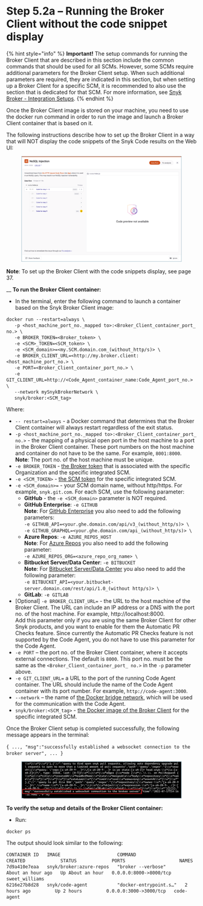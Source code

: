# Step 5.2a – Running the Broker Client without the code snippet display

{% hint style="info" %}
**Important!** The setup commands for running the Broker Client that are described in this section include the common commands that should be used for all SCMs. However, some SCMs require additional parameters for the Broker Client setup. When such additional parameters are required, they are indicated in this section, but when setting up a Broker Client for a specific SCM, it is recommended to also use the section that is dedicated for that SCM. For more information, see [Snyk Broker - Integration Setups](https://docs.snyk.io/features/snyk-broker/snyk-broker-set-up-examples).
{% endhint %}

Once the Broker Client image is stored on your machine, you need to use the docker run command in order to run the image and launch a Broker Client container that is based on it.

The following instructions describe how to set up the Broker Client in a way that will NOT display the code snippets of the Snyk Code results on the Web UI:

<figure><img src="../../../../../.gitbook/assets/Broker - Results - without code snippets (1) (1).png" alt=""><figcaption></figcaption></figure>

**Note**: To set up the Broker Client with the code snippets display, see page 37.

&#x20;__ **To run the Broker Client container:**

* In the terminal, enter the following command to launch a container based on the Snyk Broker Client image:

```
docker run --restart=always \
   -p <host_machine_port_no._mapped to>:<Broker_Client_container_port_ no.> \
   -e BROKER_TOKEN=<Broker_token> \
   -e <SCM>_TOKEN=<SCM_token> \
   -e <SCM_domain>=<my.SCM.domain.com_(without_http/s)> \  
   -e BROKER_CLIENT_URL=<http://my.broker.client:<host_machine_port_no.> \
   -e PORT=<Broker_Client_container_port_no.> \
   -e GIT_CLIENT_URL=http://<Code_Agent_container_name:Code_Agent_port_no.> \
   --network mySnykBrokerNetwork \
   snyk/broker:<SCM_tag>
```

Where:

* `-- restart=always` - a Docker command that determines that the Broker Client container will always restart regardless of the exit status.
* `-p <host_machine_port_no._mapped to>:<Broker_Client_container_port_ no.>` - the mapping of a physical open port in the host machine to a port in the Broker Client container. These port numbers on the host machine and container do not have to be the same. For example, `8001:8000`.\
  **Note**: The port no. of the host machine must be unique.
* `-e BROKER_TOKEN` - [the Broker token](https://docs.snyk.io/features/snyk-broker/snyk-broker-code-agent/setting-up-the-code-agent-broker-client-deployment/step-1-obtaining-the-required-tokens-for-the-setup-procedure/obtaining-your-broker-token) that is associated with the specific Organization and the specific integrated SCM.&#x20;
* `-e <SCM_TOKEN>` - [the SCM token](https://docs.snyk.io/features/snyk-broker/snyk-broker-code-agent/setting-up-the-code-agent-broker-client-deployment/step-1-obtaining-the-required-tokens-for-the-setup-procedure/obtaining-your-scm-token) for the specific integrated SCM.&#x20;
* `-e <SCM_domain>=` - your SCM domain name, without http/https. For example, `snyk.git.com`. For each SCM, use the following parameter:
  * **GitHub** - the `-e <SCM_domain>` parameter is NOT required.
  * **GitHub Enterprise**: `-e GITHUB`\
    **Note**: For [GitHub Enterprise](https://docs.snyk.io/features/snyk-broker/snyk-broker-set-up-examples/setup-broker-with-github-enterprise) you also need to add the following parameters:\
    `-e GITHUB_API=<your.ghe.domain.com/api/v3_(without_http/s)> \`\
    `-e GITHUB_GRAPHQL=<your.ghe.domain.com/api_(without_http/s)> \`
  * **Azure Repos**: `-e AZURE_REPOS_HOST`\
    **Note**: For [Azure Repos](https://docs.snyk.io/features/snyk-broker/snyk-broker-set-up-examples/setup-broker-with-azure-repos) you also need to add the following parameter:\
    `-e AZURE_REPOS_ORG=<azure_repo_org_name> \`
  * **Bitbucket Server/Data Center**: `-e BITBUCKET`\
    **Note**: For [Bitbucket Server/Data Center](https://docs.snyk.io/features/snyk-broker/snyk-broker-set-up-examples/data-center) you also need to add the following parameter:  \
    `-e BITBUCKET_API=<your.bitbucket-server.domain.com/rest/api/1.0_(without http/s)> \`
  * **GitLab**: `-e GITLAB`
* \[Optional] `-e BROKER_CLIENT_URL=` - the URL to the host machine of the Broker Client. The URL can include an IP address or a DNS with the port no. of the host machine. For example, http://localhost:8000.  \
  Add this parameter only if you are using the same Broker Client for other Snyk products, and you want to enable for them the Automatic PR Checks feature. Since currently the Automatic PR Checks feature is not supported by the Code Agent, you do not have to use this parameter for the Code Agent.
* `-e PORT` – the port no. of the Broker Client container, where it accepts external connections. The default is `8000`. This port no. must be the same as the `<Broker_Client_container_port_ no.>` in the `-p` parameter above.
* `-e GIT_CLIENT_URL=` a URL to the port of the running Code Agent container. The URL should include the name of the Code Agent container with its port number. For example, `http://code-agent:3000`.
* `--network` – the name of [the Docker bridge network](https://docs.snyk.io/features/snyk-broker/snyk-broker-code-agent/setting-up-the-code-agent-broker-client-deployment/step-3-creating-a-network-for-the-broker-client-and-code-agent-communication), which will be used for the communication with the Code Agent.&#x20;
* `snyk/broker:<SCM_tag>` - [the Docker image of the Broker Client](https://docs.snyk.io/features/snyk-broker/snyk-broker-code-agent/setting-up-the-code-agent-broker-client-deployment/step-5-setting-up-the-broker-client/step-5.1-downloading-or-updating-the-snyk-broker-client-docker-image) for the specific integrated SCM.

Once the Broker Client setup is completed successfully, the following message appears in the terminal:

`{ ..., "msg":"successfully established a websocket connection to the broker server", ... }`

<figure><img src="../../../../../.gitbook/assets/Broker Client - Setup success message (1).png" alt=""><figcaption></figcaption></figure>

**To verify the setup and details of the Broker Client container:**

* Run:

```
docker ps
```

The output should look similar to the following:

```
CONTAINER ID   IMAGE                     COMMAND                  CREATED             STATUS             PORTS                    NAMES
7d9a410e7eaa   snyk/broker:azure-repos   "broker --verbose"       About an hour ago   Up About an hour   0.0.0.0:8000->8000/tcp   sweet_williams
6216e27b8d28   snyk/code-agent           "docker-entrypoint.s…"   2 hours ago         Up 2 hours         0.0.0.0:3000->3000/tcp   code-agent
```

&#x20;&#x20;
